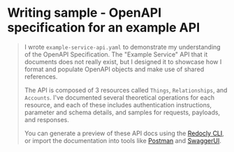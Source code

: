 # Writing sample - OpenAPI specification for an example API

> I wrote `example-service-api.yaml` to demonstrate my understanding of the OpenAPI Specification. The "Example Service" API that it documents does not really exist, but I designed it to showcase how I format and populate OpenAPI objects and make use of shared references.
>
> The API is composed of 3 resources called `Things`, `Relationships`, and `Accounts`. I've documented several theoretical operations for each resource, and each of these includes authentication instructions, parameter and schema details, and samples for requests, payloads, and responses.
>
> You can generate a preview of these API docs using the [Redocly CLI](https://redocly.com/docs/cli/), or import the documentation into tools like [Postman](https://www.postman.com/) and [SwaggerUI](https://github.com/swagger-api/swagger-ui).